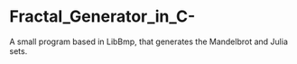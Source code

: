 # Fractal_Generator_in_C-
A small program based in LibBmp, that generates the Mandelbrot and Julia sets.

